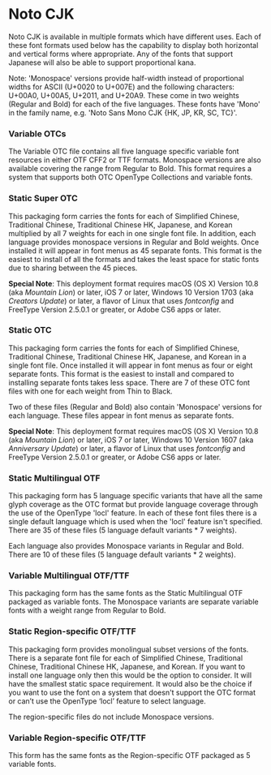 # Noto CJK
Noto CJK is available in multiple formats which have different uses. Each of
these font formats used below has the capability to display both horizontal
and vertical forms where appropriate. Any of the fonts that support
Japanese will also be able to support proportional kana.

Note: 'Monospace' versions provide half-width instead of proportional widths 
for ASCII (U+0020 to U+007E) and the following characters: U+00A0, U+00A5, 
U+2011, and U+20A9. These come in two weights (Regular and Bold) for each of 
the five languages. These fonts have 'Mono' in the family name, e.g. 
'Noto Sans Mono CJK {HK, JP, KR, SC, TC}'.


### Variable OTCs
The Variable OTC file contains all five language specific variable font resources in
either OTF CFF2 or TTF formats. Monospace versions are also available covering the 
range from Regular to Bold. This format requires a system that supports both OTC 
OpenType Collections and variable fonts. 

### Static Super OTC
This packaging form carries the fonts for each of Simplified Chinese,
Traditional Chinese, Traditional Chinese HK, Japanese, and Korean multiplied
by all 7 weights for each in one single font file. In addition, each language
provides monospace versions in Regular and Bold weights. Once installed it
will appear in font menus as 45 separate fonts. This format is the easiest to
install of all the formats and takes the least space for static fonts due to 
sharing between the 45 pieces.

**Special Note**: This deployment format requires macOS (OS X) Version 10.8 (aka *Mountain Lion*) or later, iOS 7 or later, Windows 10 Version 1703 (aka *Creators Update*) or later, a flavor of Linux that uses *fontconfig* and FreeType Version 2.5.0.1 or greater, or Adobe CS6 apps or later.


### Static OTC
This packaging form carries the fonts for each of Simplified Chinese,
Traditional Chinese, Traditional Chinese HK, Japanese, and Korean in a single font file. Once
installed it will appear in font menus as four or eight separate fonts. This
format is the easiest to install and compared to installing separate fonts
takes less space. There are 7 of these OTC font files with one for each weight
from Thin to Black.

Two of these files (Regular and Bold) also contain 'Monospace' versions for
each language. These files appear in font menus as separate fonts.

**Special Note**: This deployment format requires macOS (OS X) Version 10.8 (aka *Mountain Lion*) or later, iOS 7 or later, Windows 10 Version 1607 (aka *Anniversary Update*) or later, a flavor of Linux that uses *fontconfig* and FreeType Version 2.5.0.1 or greater, or Adobe CS6 apps or later.

### Static Multilingual OTF
This packaging form has 5 language specific variants that have all the same
glyph coverage as the OTC format but provide language coverage through the
use of the OpenType 'locl' feature. In each of these font files there is a
single default language which is used when the 'locl' feature isn't
specified. There are 35 of these files (5 language default variants * 7
weights).

Each language also provides Monospace variants in Regular and Bold. There are 10
of these files (5 language default variants * 2 weights).

### Variable Multilingual OTF/TTF
This packaging form has the same fonts as the Static Multilingual OTF packaged as variable fonts. 
The Monospace variants are separate variable fonts with a weight range from Regular to Bold.

### Static Region-specific OTF/TTF
This packaging form provides monolingual subset versions of the fonts. There is
a separate font file for each of Simplified Chinese, Traditional Chinese, Traditional Chinese HK,
Japanese, and Korean. If you want to install one language only then this
would be the option to consider. It will have the smallest static space requirement.
It would also be the choice if you want to use the font on a system that doesn't 
support the OTC format or can’t use the OpenType ‘locl’ feature to select language.

The region-specific files do not include Monospace versions.

### Variable Region-specific OTF/TTF
This form has the same fonts as the Region-specific OTF packaged as 5 variable fonts. 
